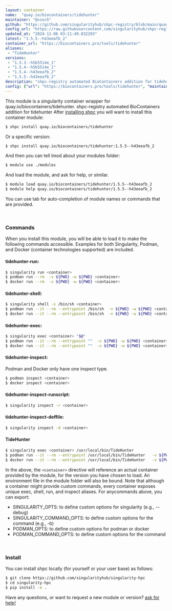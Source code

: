 ```yaml
---
layout: container
name:  "quay.io/biocontainers/tidehunter"
maintainer: "@vsoch"
github: "https://github.com/singularityhub/shpc-registry/blob/main/quay.io/biocontainers/tidehunter/container.yaml"
config_url: "https://raw.githubusercontent.com/singularityhub/shpc-registry/main/quay.io/biocontainers/tidehunter/container.yaml"
updated_at: "2024-11-06 03:11:49.832293"
latest: "1.5.5--h43eeafb_2"
container_url: "https://biocontainers.pro/tools/tidehunter"
aliases:
 - "TideHunter"
versions:
 - "1.5.3--h5b5514e_1"
 - "1.5.4--h5b5514e_1"
 - "1.5.4--h43eeafb_2"
 - "1.5.5--h43eeafb_2"
description: "shpc-registry automated BioContainers addition for tidehunter"
config: {"url": "https://biocontainers.pro/tools/tidehunter", "maintainer": "@vsoch", "description": "shpc-registry automated BioContainers addition for tidehunter", "latest": {"1.5.5--h43eeafb_2": "sha256:255e741b889053c919e863bc0528eccc5a535f45e91b121e635827211ef48114"}, "tags": {"1.5.3--h5b5514e_1": "sha256:31584417a87d80a58d58623648ad5ae8f9c383769fbc92e8a2c4a503d85754a4", "1.5.4--h5b5514e_1": "sha256:1f9928318d48d21ab70dc89dad4c6c5a92367f5574b46bd7a9361e3e2519119e", "1.5.4--h43eeafb_2": "sha256:40284799af7cc88d4a03acfc5a6fda67e483ba40a432c1357f4e187674600013", "1.5.5--h43eeafb_2": "sha256:255e741b889053c919e863bc0528eccc5a535f45e91b121e635827211ef48114"}, "docker": "quay.io/biocontainers/tidehunter", "aliases": {"TideHunter": "/usr/local/bin/TideHunter"}}
---
```


This module is a singularity container wrapper for quay.io/biocontainers/tidehunter.
shpc-registry automated BioContainers addition for tidehunter
After [installing shpc](#install) you will want to install this container module:


```bash
$ shpc install quay.io/biocontainers/tidehunter
```

Or a specific version:

```bash
$ shpc install quay.io/biocontainers/tidehunter:1.5.5--h43eeafb_2
```

And then you can tell lmod about your modules folder:

```bash
$ module use ./modules
```

And load the module, and ask for help, or similar.

```bash
$ module load quay.io/biocontainers/tidehunter/1.5.5--h43eeafb_2
$ module help quay.io/biocontainers/tidehunter/1.5.5--h43eeafb_2
```

You can use tab for auto-completion of module names or commands that are provided.

<br>

### Commands

When you install this module, you will be able to load it to make the following commands accessible.
Examples for both Singularity, Podman, and Docker (container technologies supported) are included.

#### tidehunter-run:

```bash
$ singularity run <container>
$ podman run --rm  -v ${PWD} -w ${PWD} <container>
$ docker run --rm  -v ${PWD} -w ${PWD} <container>
```

#### tidehunter-shell:

```bash
$ singularity shell -s /bin/sh <container>
$ podman run --it --rm --entrypoint /bin/sh  -v ${PWD} -w ${PWD} <container>
$ docker run --it --rm --entrypoint /bin/sh  -v ${PWD} -w ${PWD} <container>
```

#### tidehunter-exec:

```bash
$ singularity exec <container> "$@"
$ podman run --it --rm --entrypoint ""  -v ${PWD} -w ${PWD} <container> "$@"
$ docker run --it --rm --entrypoint ""  -v ${PWD} -w ${PWD} <container> "$@"
```

#### tidehunter-inspect:

Podman and Docker only have one inspect type.

```bash
$ podman inspect <container>
$ docker inspect <container>
```

#### tidehunter-inspect-runscript:

```bash
$ singularity inspect -r <container>
```

#### tidehunter-inspect-deffile:

```bash
$ singularity inspect -d <container>
```


#### TideHunter

```bash
$ singularity exec <container> /usr/local/bin/TideHunter
$ podman run --it --rm --entrypoint /usr/local/bin/TideHunter   -v ${PWD} -w ${PWD} <container> -c " $@"
$ docker run --it --rm --entrypoint /usr/local/bin/TideHunter   -v ${PWD} -w ${PWD} <container> -c " $@"
```



In the above, the `<container>` directive will reference an actual container provided
by the module, for the version you have chosen to load. An environment file in the
module folder will also be bound. Note that although a container
might provide custom commands, every container exposes unique exec, shell, run, and
inspect aliases. For anycommands above, you can export:

 - SINGULARITY_OPTS: to define custom options for singularity (e.g., --debug)
 - SINGULARITY_COMMAND_OPTS: to define custom options for the command (e.g., -b)
 - PODMAN_OPTS: to define custom options for podman or docker
 - PODMAN_COMMAND_OPTS: to define custom options for the command

<br>

### Install

You can install shpc locally (for yourself or your user base) as follows:

```bash
$ git clone https://github.com/singularityhub/singularity-hpc
$ cd singularity-hpc
$ pip install -e .
```

Have any questions, or want to request a new module or version? [ask for help!](https://github.com/singularityhub/singularity-hpc/issues)